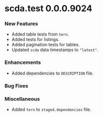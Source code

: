 # scda.test 0.0.0.9024

### New Features
* Added table tests from `tern`.
* Added tests for listings.
* Added pagination tests for tables.
* Updated `scda` data timestamps to `"latest"`.

### Enhancements
* Added dependencies to `DESCRIPTION` file.

### Bug Fixes

### Miscellaneous
* Added `tern` to `staged.dependencies` file.

